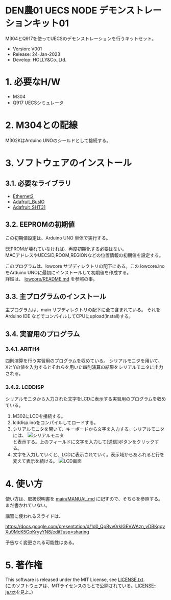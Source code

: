 DEN農01 UECS NODE デモンストレーションキット01
==============================================

M304とQ917を使ってUECSのデモンストレーションを行うキットセット。

- Version: V001
- Release: 24-Jan-2023
- Develop: HOLLY&Co.,Ltd.

# 1. 必要なH/W

- M304
- Q917 UECSシミュレータ

# 2. M304との配線

M302KはArduino UNOのシールドとして接続する。

# 3. ソフトウェアのインストール

## 3.1. 必要なライブラリ
- [Ethernet2](https://github.com/adafruit/Ethernet2)
- [Adafruit_BusIO](https://github.com/adafruit/Adafruit_BusIO)
- [Adafruit_SHT31](https://github.com/adafruit/Adafruit_SHT31)

## 3.2. EEPROMの初期値

この初期値設定は、Arduino UNO 単体で実行する。

EEPROMが壊れていなければ、再度初期化する必要はない。  
MACアドレスやUECSID,ROOM,REGIONなどの位置情報の初期値を設定する。

このプログラムは、lowcore サブディレクトリの配下にある。この lowcore.ino をArduino UNOに最初にインストールして初期値を作成する。  
詳細は、 [lowcore/README.md](lowcore/README.md) を参照の事。

## 3.3. 主プログラムのインストール

主プログラムは、main サブディレクトリの配下に全て含まれている。
それを Arduino IDE などでコンパイルしてCPUにupload(install)する。

## 3.4. 実習用のプログラム
### 3.4.1. ARITH4

四則演算を行う実習用のプログラムを収めている。
シリアルモニタを用いて、
XとYの値を入力するとそれらを用いた四則演算の結果をシリアルモニタに出力される。

### 3.4.2. LCDDISP

シリアルモニタから入力された文字をLCDに表示する実習用のプログラムを収めている。  

1. M302にLCDを接続する。
1. lcddisp.inoをコンパイルしてロードする。
1. シリアルモニタを開いて、キーボードから文字を入力する。シリアルモニタには、
![シリアルモニタ](images/lcddispscr.png)  
と表示する。上のフィールドに文字を入力して[送信]ボタンをクリックする。
1. 文字を入力していくと、LCDに表示されていく。表示域からあふれると行を変えて表示を続ける。
![LCD画面](images/lcddisplcd.jpg)

# 4. 使い方

使い方は、取扱説明書を [main/MANUAL.md](main/MANUAL.md) に記すので、そちらを参照する。
まだ書かれていない。

講習に使われるスライドは、

https://docs.google.com/presentation/d/1d0_QpBvv0rkIGEVWAzn_yDBKqqvXu9McK5GpKryyYN8/edit?usp=sharing

予告なく変更される可能性はある。

# 5. 著作権

This software is released under the MIT License, see [LICENSE.txt](LICENSE.txt).  
(このソフトウェアは、MITライセンスのもとで公開されている。[LICENSE-ja.txt](LICENSE-ja.txt)を見よ。)
